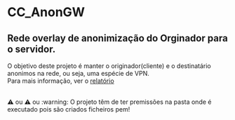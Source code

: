 # CC_AnonGW

<h2>Rede overlay de anonimização do Orginador para o servidor.</h2>
O objetivo deste projeto é manter o originador(cliente) e o destinatário anonimos na rede, ou seja, uma espécie de VPN.<br />
Para mais informação, ver o <a href="https://github.com/rafael4512/CC_AnonGW/blob/master/2Fase/Relat%C3%B3rio/CC-TP2-PL1-G01.pdf">relatório</a>
<br /><br /> <p>	&#9888 ou &#x26A0 ou 	:warning: O projeto têm de ter premissões na pasta onde é executado pois são criados ficheiros pem!</p>
 

